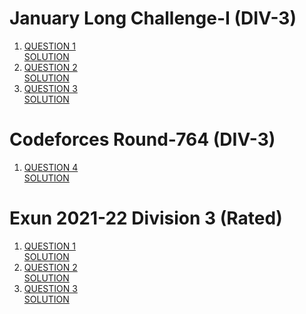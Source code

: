 <h1>January Long Challenge-I (DIV-3)</h1>
<ol>
    <li>
      <a href="https://www.codechef.com/JAN221C/problems/KEPLERSLAW" target="_blank">QUESTION 1</a> </br>
      <a href="https://www.codechef.com/viewsolution/55981467" target="_blank">SOLUTION </a>
  </li>
    <li>
      <a href="https://www.codechef.com/JAN221C/problems/COVSPRD" target="_blank">QUESTION 2</a> </br>
      <a href="https://www.codechef.com/viewsolution/55984107" target="_blank">SOLUTION </a>
  </li>
   <li>
      <a href="https://www.codechef.com/JAN221C/problems/PINBS" target="_blank">QUESTION 3</a> </br>
      <a href="https://www.codechef.com/viewsolution/55986059" target="_blank">SOLUTION </a>
  </li>
   
</ol>
<h1>Codeforces Round-764 (DIV-3)</h1>
<ol>
    <li>
      <a href="https://codeforces.com/contest/1624/problem/A" target="_blank">QUESTION 4</a> </br>
      <a href="https://codeforces.com/contest/1624/submission/142380277" target="_blank">SOLUTION </a>
  </li>
</ol>
<h1>Exun 2021-22 Division 3 (Rated)</h1>
<ol>
    <li>
      <a href="https://www.codechef.com/EXUN21C/problems/POPCORN" target="_blank">QUESTION 1</a> </br>
      <a href="https://www.codechef.com/viewsolution/56278123" target="_blank">SOLUTION </a>
  </li>
  <li>
      <a href="https://www.codechef.com/EXUN21C/problems/GRIDXOR" target="_blank">QUESTION 2</a> </br>
      <a href="https://www.codechef.com/viewsolution/56283015" target="_blank">SOLUTION </a>
  </li>
  <li>
      <a href="https://www.codechef.com/EXUN21C/problems/SUMPARITY" target="_blank">QUESTION 3</a> </br>
      <a href="https://www.codechef.com/viewsolution/56324258" target="_blank">SOLUTION </a>
  </li>
</ol>
